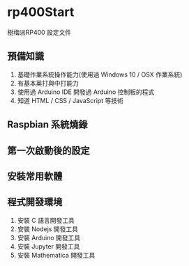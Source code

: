 # rp400Start
樹梅派RP400 設定文件

## 預備知識

1. 基礎作業系統操作能力(使用過 Windows 10 / OSX 作業系統)
2. 有基本英打與中打能力
3. 使用過 Arduino IDE 開發過 Arduino 控制板的程式
4. 知道 HTML / CSS / JavaScript 等技術

## Raspbian 系統燒錄

## 第一次啟動後的設定

## 安裝常用軟體

## 程式開發環境

1. 安裝 C 語言開發工具
2. 安裝 Nodejs 開發工具
3. 安裝 Arduino 開發工具
4. 安裝 Jupyter 開發工具
5. 安裝 Mathematica 開發工具

